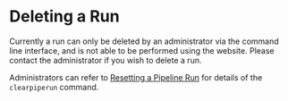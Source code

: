 # Deleting a Run

Currently a run can only be deleted by an administrator via the command line interface, and is not able to be performed using the website. Please contact the administrator if you wish to delete a run.

Administrators can refer to [Resetting a Pipeline Run](../adminusage/cli/#resetting-a-pipeline-run) for details of the `clearpiperun` command.